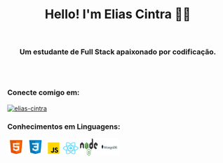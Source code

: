 <h1 align="center">Hello! I'm Elias Cintra 👨‍💻 </h1>
<br>
<h3 align="center">Um estudante de Full Stack apaixonado por codificação.</h3>
<br>
<br>
<h3 align="left">Conecte comigo em:</h3>
<p align="left">
<a href="https://www.linkedin.com/in/elias-cintra/" target="blank"><img align="center" src="https://cdn.jsdelivr.net/npm/simple-icons@3.0.1/icons/linkedin.svg" alt="elias-cintra" height="30" width="40" /></a>
</p>

<h3 align="left">Conhecimentos em Linguagens:</h3>
<p align="left"> 
<img src="https://github.com/EliasCintra/EliasCintra/blob/main/Icons/html5-icon.svg" alt="html5" width="40" height="40"/> 

<img src="https://github.com/EliasCintra/EliasCintra/blob/main/Icons/css3-icon.svg" alt="css3" width="40" height="40"/> 

<img src="https://github.com/EliasCintra/EliasCintra/blob/main/Icons/javascript-icon.svg" alt="javascript" width="35" height="35"/> 

<img src="https://github.com/EliasCintra/EliasCintra/blob/main/Icons/react-icon.svg" alt="React" width="35" height="35"/> 

<img src="https://github.com/EliasCintra/EliasCintra/blob/main/Icons/nodejs-icon.svg" alt="NodeJS" width="40" height="40"/> 

<img src="https://github.com/EliasCintra/EliasCintra/blob/main/Icons/mongodb-icon.svg" alt="MongoDB" width="45" height="40"/> 

</p>
